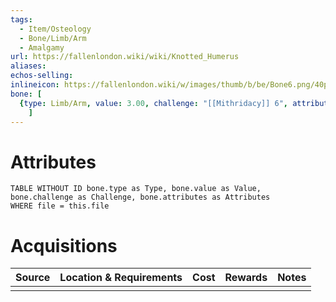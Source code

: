```yaml
---
tags:
  - Item/Osteology
  - Bone/Limb/Arm
  - Amalgamy
url: https://fallenlondon.wiki/wiki/Knotted_Humerus
aliases:
echos-selling:
inlineicon: https://fallenlondon.wiki/w/images/thumb/b/be/Bone6.png/40px-Bone6.png
bone: [
  {type: Limb/Arm, value: 3.00, challenge: "[[Mithridacy]] 6", attributes: "1 x [[Amalgamy]], 0-2 x [[Implausibility]]"}
	]
---
```



# Attributes 

```dataview
TABLE WITHOUT ID bone.type as Type, bone.value as Value, bone.challenge as Challenge, bone.attributes as Attributes 
WHERE file = this.file 
```


# Acquisitions

| Source | Location & Requirements | Cost | Rewards | Notes |
| ------ | ----------------------- | ---- | ------- | ----- |
|        |                         |      |         |       |


